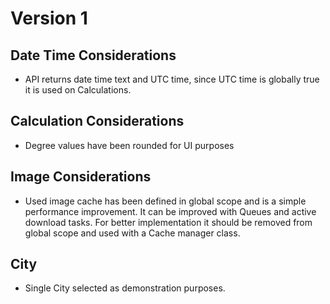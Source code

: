 # Version 1

## Date Time Considerations

* API returns date time text and UTC time, since UTC time is globally true it is used on Calculations.

## Calculation Considerations

* Degree values have been rounded for UI purposes

## Image Considerations

* Used image cache has been defined in global scope and is a simple performance improvement. It can be improved with Queues and active download tasks. For better implementation it should be removed from global scope and used with a Cache manager class.


## City

* Single City selected as demonstration purposes.